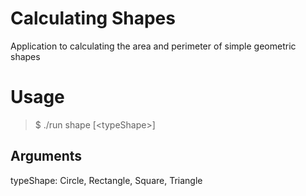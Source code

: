 # Calculating Shapes
Application to calculating the area and perimeter of simple geometric shapes

# Usage
>$ ./run shape \[\<typeShape\>\]

## Arguments
typeShape: Circle, Rectangle, Square, Triangle
